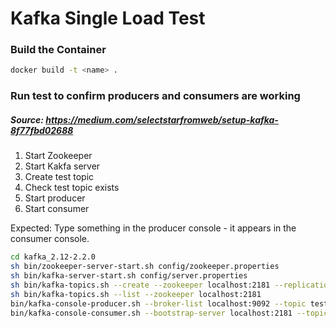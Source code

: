 # Kafka Single Load Test
### Build the Container
```bash
docker build -t <name> .
```

### Run test to confirm producers and consumers are working
##### Source: https://medium.com/selectstarfromweb/setup-kafka-8f77fbd02688
1. Start Zookeeper
2. Start Kakfa server
3. Create test topic
4. Check test topic exists
5. Start producer
6. Start consumer

Expected: Type something in the producer console - it appears in the consumer console.
```bash
cd kafka_2.12-2.2.0
sh bin/zookeeper-server-start.sh config/zookeeper.properties
sh bin/kafka-server-start.sh config/server.properties
sh bin/kafka-topics.sh --create --zookeeper localhost:2181 --replication-factor 1 --partitions 1 --topic test
sh bin/kafka-topics.sh --list --zookeeper localhost:2181
bin/kafka-console-producer.sh --broker-list localhost:9092 --topic test
bin/kafka-console-consumer.sh --bootstrap-server localhost:2181 --topic test                     
```